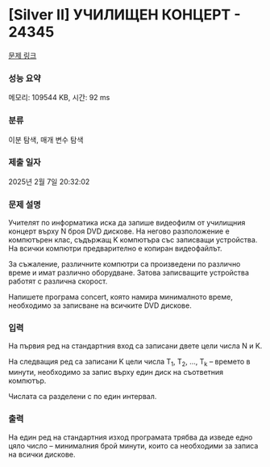 # [Silver II] УЧИЛИЩЕН КОНЦЕРТ - 24345 

[문제 링크](https://www.acmicpc.net/problem/24345) 

### 성능 요약

메모리: 109544 KB, 시간: 92 ms

### 분류

이분 탐색, 매개 변수 탐색

### 제출 일자

2025년 2월 7일 20:32:02

### 문제 설명

<p>Учителят по информатика иска да запише видеoфилм от училищния концерт върху N броя DVD дискове. На негово разположение е компютърен клас, съдържащ K компютъра със записващи устройства. На всички компютри предварително е копиран видеофайлът.</p>

<p>За съжаление, различните компютри са произведени по различно време и имат различно оборудване. Затова записващите устройства работят с различна скорост.</p>

<p>Напишете програма concert, която намира минималното време, необходимо за записване на всичките DVD дискове.</p>

### 입력 

 <p>На първия ред на стандартния вход са записани двете цели числа N и K.</p>

<p>На следващия ред са записани K цели числа T<sub>1</sub>, T<sub>2</sub>, ..., T<sub>k</sub> – времето в минути, необходимо за запис върху един диск на съответния компютър.</p>

<p>Числата са разделени с по един интервал.</p>

### 출력 

 <p>На един ред на стандартния изход програмата трябва да изведе едно цяло число – минималния брой минути, които са необходими за записа на всички дискове.</p>

